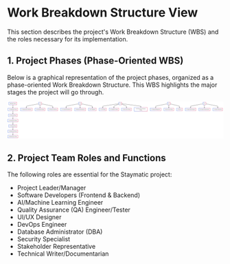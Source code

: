 # Work Breakdown Structure View

This section describes the project's Work Breakdown Structure (WBS) and the roles necessary for its implementation.

## 1. Project Phases (Phase-Oriented WBS)

Below is a graphical representation of the project phases, organized as a phase-oriented Work Breakdown Structure. This WBS highlights the major stages the project will go through.

![Work Breakdown Structure](./assets/Work_Breakdown_Structure.png)

## 2. Project Team Roles and Functions

The following roles are essential for the Staymatic project:

*   Project Leader/Manager
*   Software Developers (Frontend & Backend)
*   AI/Machine Learning Engineer
*   Quality Assurance (QA) Engineer/Tester
*   UI/UX Designer
*   DevOps Engineer
*   Database Administrator (DBA)
*   Security Specialist
*   Stakeholder Representative
*   Technical Writer/Documentarian
